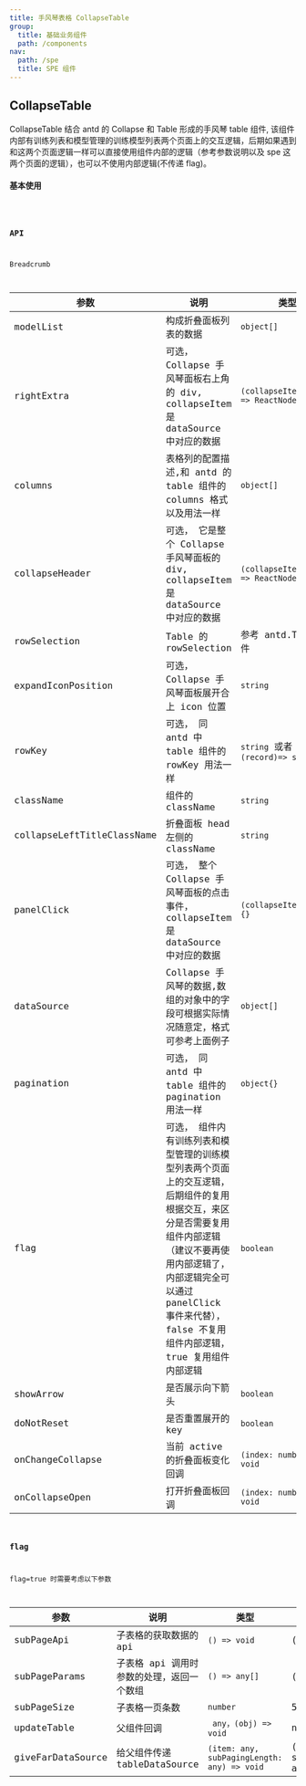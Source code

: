 ```yaml
---
title: 手风琴表格 CollapseTable
group:
  title: 基础业务组件
  path: /components
nav:
  path: /spe
  title: SPE 组件
---
```


## CollapseTable

CollapseTable 结合 antd 的 Collapse 和 Table 形成的手风琴 table 组件, 该组件内部有训练列表和模型管理的训练模型列表两个页面上的交互逻辑，后期如果遇到和这两个页面逻辑一样可以直接使用组件内部的逻辑（参考参数说明以及 spe 这两个页面的逻辑），也可以不使用内部逻辑(不传递 flag)。

#### 基本使用

<code src="./demos/basic.tsx" />

### API

Breadcrumb

| 参数 | 说明 | 类型 | 默认值 |
| --- | --- | --- | --- |
| modelList | 构成折叠面板列表的数据 | `object[]` | [] |
| rightExtra | 可选， Collapse 手风琴面板右上角的 div, collapseItem 是 dataSource 中对应的数据 | `(collapseItem: any) => ReactNode` | - |
| columns | 表格列的配置描述,和 antd 的 table 组件的 columns 格式以及用法一样 | `object[]` | [] |
| collapseHeader | 可选， 它是整个 Collapse 手风琴面板的 div, collapseItem 是 dataSource 中对应的数据 | `(collapseItem: any) => ReactNode` | - |
| rowSelection | Table 的 rowSelection | 参考 antd.Table 组件 |  |
| expandIconPosition | 可选， Collapse 手风琴面板展开合上 icon 位置 | `string` | left |
| rowKey | 可选， 同 antd 中 table 组件的 rowKey 用法一样 | `string` 或者 `(record)=> string` | id |
| className | 组件的 className | `string` | '' |
| collapseLeftTitleClassName | 折叠面板 head 左侧的 className | `string` | '' |
| panelClick | 可选， 整个 Collapse 手风琴面板的点击事件，collapseItem 是 dataSource 中对应的数据 | `(collapseItem:any)=>{}` | (collapseItem:any)=>{} |
| dataSource | Collapse 手风琴的数据,数组的对象中的字段可根据实际情况随意定，格式可参考上面例子 | `object[]` | [] |
| pagination | 可选， 同 antd 中 table 组件的 pagination 用法一样 | `object{}` | null |
| flag | 可选， 组件内有训练列表和模型管理的训练模型列表两个页面上的交互逻辑，后期组件的复用根据交互，来区分是否需要复用组件内部逻辑（建议不要再使用内部逻辑了，内部逻辑完全可以通过 panelClick 事件来代替），false 不复用组件内部逻辑，true 复用组件内部逻辑 | `boolean` | false |
| showArrow | 是否展示向下箭头 | `boolean` | true |
| doNotReset | 是否重置展开的 key | `boolean` | false |
| onChangeCollapse | 当前 active 的折叠面板变化回调 | `(index: number) => void` | ()=>{} |
| onCollapseOpen | 打开折叠面板回调 | `(index: number) => void` | ()=>{} |

### flag

flag=true 时需要考虑以下参数

| 参数 | 说明 | 类型 | 默认值 |
| --- | --- | --- | --- |
| subPageApi | 子表格的获取数据的 api | `() => void` | () => {} |
| subPageParams | 子表格 api 调用时参数的处理，返回一个数组 | `() => any[]` | () => any[] |
| subPageSize | 子表格一页条数 | `number` | 5 |
| updateTable | 父组件回调 | ` any，(obj) => void` | null |
| giveFarDataSource | 给父组件传递 tableDataSource | `(item: any, subPagingLength: any) => void` | (item: any, subPagingLength: any) => void |
